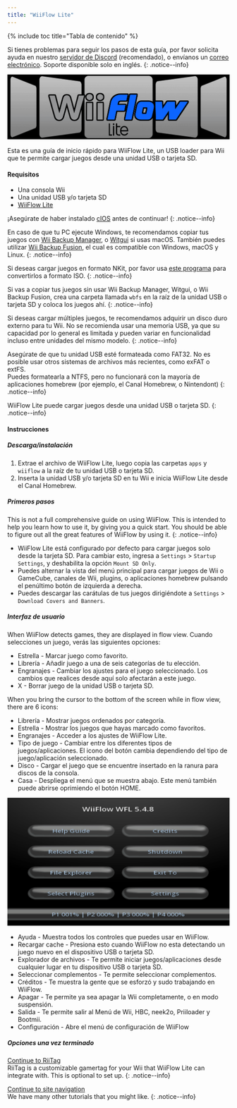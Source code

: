 ```yaml
---
title: "WiiFlow Lite"
---
```


{% include toc title="Tabla de contenido" %}

Si tienes problemas para seguir los pasos de esta guía, por favor solicita ayuda en nuestro [servidor de Discord](https://discord.gg/rc24) (recomendado), o envíanos un [correo electrónico](mailto:support@riiconnect24.net). Soporte disponible solo en inglés.
{: .notice--info}

![WiiFlow](/images/wiiflowlogo.png)

Esta es una guía de inicio rápido para WiiFlow Lite, un USB loader para Wii que te permite cargar juegos desde una unidad USB o tarjeta SD.

#### Requisitos

- Una consola Wii
- Una unidad USB y/o tarjeta SD
- [WiiFlow Lite](https://oscwii.org/library/app/wiiflow)

¡Asegúrate de haber instalado [cIOS](/cios) antes de continuar!
{: .notice--info}

En caso de que tu PC ejecute Windows, te recomendamos copiar tus juegos con [Wii Backup Manager](/wiibackupmanager), o [Witgui](https://desairem.com/wordpress/category/witgui-download/) si usas macOS. También puedes utilizar [Wii Backup Fusion](https://github.com/larsenv/Wii-Backup-Fusion), el cual es compatible con Windows, macOS y Linux.
{: .notice--info}

Si deseas cargar juegos en formato NKit, por favor usa [este programa](https://gbatemp.net/download/nkit.36157/) para convertirlos a formato ISO.
{: .notice--info}

Si vas a copiar tus juegos sin usar Wii Backup Manager, Witgui, o Wii Backup Fusion, crea una carpeta llamada `wbfs` en la raíz de la unidad USB o tarjeta SD y coloca los juegos ahí.
{: .notice--info}

Si deseas cargar múltiples juegos, te recomendamos adquirir un disco duro externo para tu Wii. No se recomienda usar una memoria USB, ya que su capacidad por lo general es limitada y pueden variar en funcionalidad incluso entre unidades del mismo modelo.
{: .notice--info}

Asegúrate de que tu unidad USB esté formateada como FAT32. No es posible usar otros sistemas de archivos más recientes, como exFAT o extFS. <br> Puedes formatearla a NTFS, pero no funcionará con la mayoría de aplicaciones homebrew (por ejemplo, el Canal Homebrew, o Nintendont)
{: .notice--info}

WiiFlow Lite puede cargar juegos desde una unidad USB o tarjeta SD.
{: .notice--info}

#### Instrucciones

##### Descarga/instalación

1. Extrae el archivo de WiiFlow Lite, luego copia las carpetas `apps` y `wiiflow` a la raíz de tu unidad USB o tarjeta SD.
2. Inserta la unidad USB y/o tarjeta SD en tu Wii e inicia WiiFlow Lite desde el Canal Homebrew.

##### Primeros pasos

This is not a full comprehensive guide on using WiiFlow. This is intended to help you learn how to use it, by giving you a quick start. You should be able to figure out all the great features of WiiFlow by using it.
{: .notice--info}

- WiiFlow Lite está configurado por defecto para cargar juegos solo desde la tarjeta SD. Para cambiar esto, ingresa a `Settings` > `Startup Settings`, y deshabilita la opción `Mount SD Only`.
- Puedes alternar la vista del menú principal para cargar juegos de Wii o GameCube, canales de Wii, plugins, o aplicaciones homebrew pulsando el penúltimo botón de izquierda a derecha.
- Puedes descargar las carátulas de tus juegos dirigiéndote a `Settings` > `Download Covers and Banners`.

##### Interfaz de usuario

When WiiFlow detects games, they are displayed in flow view. Cuando selecciones un juego, verás las siguientes opciones:

- Estrella - Marcar juego como favorito.
- Librería - Añadir juego a una de seis categorías de tu elección.
- Engranajes - Cambiar los ajustes para el juego seleccionado. Los cambios que realices desde aquí solo afectarán a este juego.
- X - Borrar juego de la unidad USB o tarjeta SD.

When you bring the cursor to the bottom of the screen while in flow view, there are 6 icons:

- Librería - Mostrar juegos ordenados por categoría.
- Estrella - Mostrar los juegos que hayas marcado como favoritos.
- Engranajes - Acceder a los ajustes de WiiFlow Lite.
- Tipo de juego - Cambiar entre los diferentes tipos de juegos/aplicaciones. El icono del botón cambia dependiendo del tipo de juego/aplicación seleccionado.
- Disco - Cargar el juego que se encuentre insertado en la ranura para discos de la consola.
- Casa - Despliega el menú que se muestra abajo. Este menú también puede abrirse oprimiendo el botón HOME.

![WF_menu](images/WFmenu.png)

- Ayuda - Muestra todos los controles que puedes usar en WiiFlow.
- Recargar cache - Presiona esto cuando WiiFlow no esta detectando un juego nuevo en el dispositivo USB o tarjeta SD.
- Explorador de archivos - Te permite iniciar juegos/aplicaciones desde cualquier lugar en tu dispositivo USB o tarjeta SD.
- Seleccionar complementos - Te permite seleccionar complementos.
- Créditos - Te muestra la gente que se esforzó y sudo trabajando en WiiFlow.
- Apagar - Te permite ya sea apagar la Wii completamente, o en modo suspensión.
- Salida - Te permite salir al Menú de Wii, HBC, neek2o, Priiloader y Bootmii.
- Configuración - Abre el menú de configuración de WiiFlow

##### Opciones una vez terminado

[Continue to RiiTag](riitag)<br> RiiTag is a customizable gamertag for your Wii that WiiFlow Lite can integrate with. This is optional to set up.
{: .notice--info}

[Continue to site navigation](site-navigation)<br> We have many other tutorials that you might like.
{: .notice--info}
